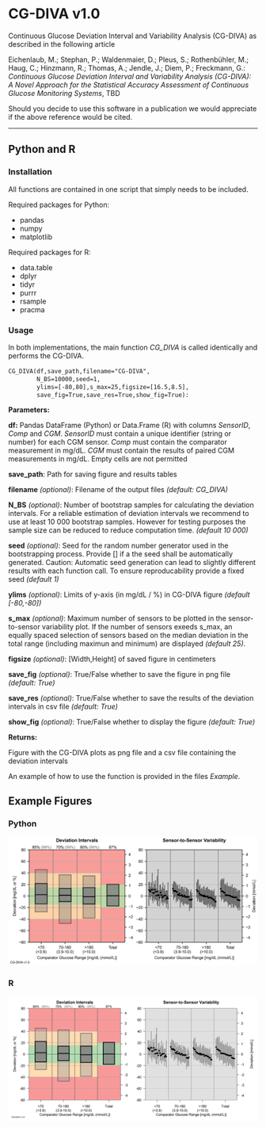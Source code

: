 # CG-DIVA v1.0
Continuous Glucose Deviation Interval and Variability Analysis (CG-DIVA) as described in the following article

Eichenlaub, M.; Stephan, P.; Waldenmaier, D.; Pleus, S.; Rothenbühler, M.; Haug, C.; Hinzmann, R.; Thomas, A.; Jendle, J.; Diem, P.; Freckmann, G.: *Continuous Glucose Deviation Interval and Variability Analysis (CG-DIVA): A Novel Approach for the Statistical Accuracy Assessment of Continuous Glucose Monitoring Systems*, TBD 

Should you decide to use this software in a publication we would appreciate if the above reference would be cited.

---

## Python and R

### Installation

All functions are contained in one script that simply needs to be included.

Required packages for Python:

* pandas
* numpy
* matplotlib

Required packages for R:

* data.table
* dplyr
* tidyr
* purrr
* rsample
* pracma

### Usage

In both implementations, the main function *CG_DIVA* is called identically and performs the CG-DIVA. 

```
CG_DIVA(df,save_path,filename="CG-DIVA",
        N_BS=10000,seed=1,
        ylims=[-80,80],s_max=25,figsize=[16.5,8.5],
        save_fig=True,save_res=True,show_fig=True):
```
**Parameters:**

**df:** Pandas DataFrame (Python) or Data.Frame (R) with columns *SensorID*, *Comp* and *CGM*. *SensorID* must contain a unique identifier (string or number) for each CGM sensor. *Comp* must contain the  comparator measurement in mg/dL. *CGM* must contain the results of paired CGM measurements in mg/dL. Empty cells are not permitted

**save_path**: Path for saving figure and results tables

**filename** *(optional)*: Filename of the output files *(default: CG_DIVA)*

**N_BS** *(optional)*: Number of bootstrap samples for calculating the deviation intervals. For a reliable estimation of deviation intervals we recommend to use at least 10 000 bootstrap samples. However for testing purposes the sample size can be reduced to reduce computation time. *(default 10 000)*

**seed** *(optional)*: Seed for the random number generator used in the bootstrapping process. Provide [] if a the seed shall be automatically generated. Caution: Automatic seed generation can lead to slightly different results with each function call. To ensure reproducability provide a fixed seed *(default 1)*

**ylims** *(optional)*: Limits of y-axis (in mg/dL / %) in CG-DIVA figure *(default [-80,-80])*

**s_max** *(optional)*: Maximum number of sensors to be plotted in the sensor-to-sensor variability plot. If the number of sensors exeeds s_max, an equally spaced selection of sensors based on the median deviation in the total range (including maximun and minimum) are displayed *(default 25)*.

**figsize** *(optional)*: [Width,Height] of saved figure in centimeters

**save_fig** *(optional)*: True/False whether to save the figure in png file *(default: True)*

**save_res** *(optional)*: True/False whether to save the results of the deviation intervals in csv file *(default: True)*

**show_fig** *(optional)*: True/False whether to display the figure *(default: True)*

**Returns:**

Figure with the CG-DIVA plots as png file and a csv file containing the deviation intervals

An example of how to use the function is provided in the files *Example*. 

## Example Figures

### Python

![](/CG-DIVA/Python/CG-DIVA.png)

### R

![](/CG-DIVA/R/CG-DIVA.png)

